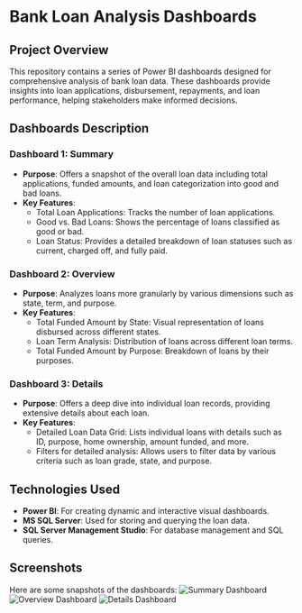 # Bank Loan Analysis Dashboards

## Project Overview
This repository contains a series of Power BI dashboards designed for comprehensive analysis of bank loan data. These dashboards provide insights into loan applications, disbursement, repayments, and loan performance, helping stakeholders make informed decisions.

## Dashboards Description
### Dashboard 1: Summary
- **Purpose**: Offers a snapshot of the overall loan data including total applications, funded amounts, and loan categorization into good and bad loans.
- **Key Features**:
  - Total Loan Applications: Tracks the number of loan applications.
  - Good vs. Bad Loans: Shows the percentage of loans classified as good or bad.
  - Loan Status: Provides a detailed breakdown of loan statuses such as current, charged off, and fully paid.

### Dashboard 2: Overview
- **Purpose**: Analyzes loans more granularly by various dimensions such as state, term, and purpose.
- **Key Features**:
  - Total Funded Amount by State: Visual representation of loans disbursed across different states.
  - Loan Term Analysis: Distribution of loans across different loan terms.
  - Total Funded Amount by Purpose: Breakdown of loans by their purposes.

### Dashboard 3: Details
- **Purpose**: Offers a deep dive into individual loan records, providing extensive details about each loan.
- **Key Features**:
  - Detailed Loan Data Grid: Lists individual loans with details such as ID, purpose, home ownership, amount funded, and more.
  - Filters for detailed analysis: Allows users to filter data by various criteria such as loan grade, state, and purpose.

## Technologies Used
- **Power BI**: For creating dynamic and interactive visual dashboards.
- **MS SQL Server**: Used for storing and querying the loan data.
- **SQL Server Management Studio**: For database management and SQL queries.



## Screenshots
Here are some snapshots of the dashboards:
![Summary Dashboard](images/summary_dashboard.png)
![Overview Dashboard](images/overview_dashboard.png)
![Details Dashboard](images/details_dashboard.png)


